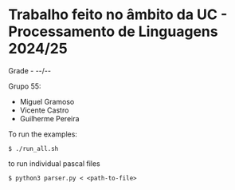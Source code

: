 # Trabalho feito no âmbito da UC - Processamento de Linguagens 2024/25

Grade - --/--

Grupo 55:

- Miguel Gramoso
- Vicente Castro
- Guilherme Pereira

To run the examples:
```
$ ./run_all.sh
```

to run individual pascal files

```
$ python3 parser.py < <path-to-file>
```
